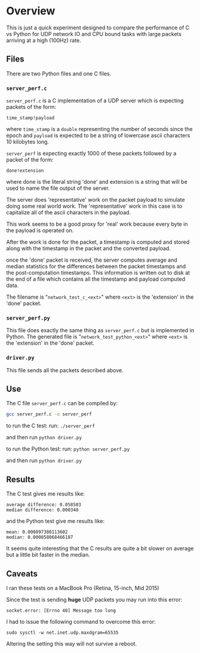 Overview
========

This is just a quick experiment designed to compare the performance of C vs
Python for UDP network IO and CPU bound tasks with large packets arriving
at a high (100Hz) rate.

Files
-----

There are two Python files and one C files.

### `server_perf.c` ###

`server_perf.c` is a C implementation of a UDP server which is expecting
packets of the form:

`time_stamp!payload`

where `time_stamp` is a `double` representing the number of seconds since
the epoch and `payload` is expected to be a string of lowercase ascii
characters 10 kilobytes long.

`server_perf` is expecting exactly 1000 of these packets followed by a
packet of the form:

`done!extension`

where done is the literal string 'done' and extension is a string that
will be used to name the file output of the server.

The server does 'representative' work on the packet payload to simulate
doing some real world work. The 'representative' work in this case is
to capitalize all of the ascii characters in the payload.

This work seems to be a good proxy for 'real' work because every byte
in the payload is operated on.

After the work is done for the packet, a timestamp is computed and stored
along with the timestamp in the packet and the converted payload.

once the 'done' packet is received, the server computes average and
median statistics for the differences between the packet timestamps and
the post-computation timestamps. This information is written out to disk
at the end of a file which contains all the timestamp and payload computed
data.

The filename is "`network_test_c_<ext>`" where `<ext>` is the 'extension' in
the 'done' packet.

### `server_perf.py` ###

This file does exactly the same thing as `server_perf.c` but is implemented
in Python. The generated file is "`network_test_python_<ext>`" where `<ext>` is the 'extension' in
the 'done' packet.

### `driver.py` ###

This file sends all the packets described above.

Use
---

The C file `server_perf.c` can be compiled by:


```bash
gcc server_perf.c -o server_perf
```

to run the C test:
run: `./server_perf`

and then run `python driver.py`


to run the Python test:
run: `python server_perf.py`

and then run `python driver.py`

Results
-------

The C test gives me results like:

```
average difference: 0.058503
median difference: 0.000340
```

and the Python test give me results like:

```
mean: 0.000897380113602
median: 0.000858068466187
```

It seems quite interesting that the C results are quite a bit slower on average
but a little bit faster in the median.


Caveats
-------

I ran these tests on a MacBook Pro (Retina, 15-inch, Mid 2015)

Since the test is sending **huge** UDP packets you may run into this error:

`socket.error: [Errno 40] Message too long`

I had to issue the following command to overcome this error:

`sudo sysctl -w net.inet.udp.maxdgram=65535`

Altering the setting this way will not survive a reboot.
